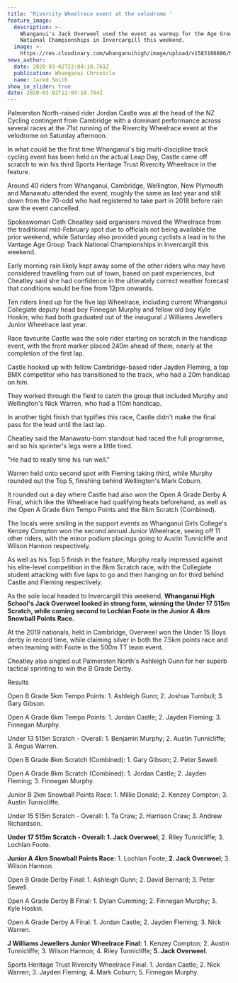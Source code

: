 ```yaml
---
title: 'Rivercity Wheelrace event at the velodrome '
feature_image:
  description: >-
    Whanganui's Jack Overweel used the event as warmup for the Age Group Track
    National Championships in Invercargill this weekend.
  image: >-
    https://res.cloudinary.com/whanganuihigh/image/upload/v1583186886/News/Jack_Overweel_Chron_3.3.20.jpg
news_author:
  date: 2020-03-02T22:04:18.761Z
  publication: Whanganui Chronicle
  name: Jared Smith
show_in_slider: true
date: 2020-03-02T22:04:18.784Z
---
```

Palmerston North-raised rider Jordan Castle was at the head of the NZ Cycling contingent from Cambridge with a dominant performance across several races at the 71st running of the Rivercity Wheelrace event at the velodrome on Saturday afternoon.

In what could be the first time Whanganui's big multi-discipline track cycling event has been held on the actual Leap Day, Castle came off scratch to win his third Sports Heritage Trust Rivercity Wheelrace in the feature.

Around 40 riders from Whanganui, Cambridge, Wellington, New Plymouth and Manawatu attended the event, roughly the same as last year and still down from the 70-odd who had registered to take part in 2018 before rain saw the event cancelled.

Spokeswoman Cath Cheatley said organisers moved the Wheelrace from the traditional mid-February spot due to officials not being available the prior weekend, while Saturday also provided young cyclists a lead in to the Vantage Age Group Track National Championships in Invercargill this weekend.

Early morning rain likely kept away some of the other riders who may have considered travelling from out of town, based on past experiences, but Cheatley said she had confidence in the ultimately correct weather forecast that conditions would be fine from 12pm onwards.

Ten riders lined up for the five lap Wheelrace, including current Whanganui Collegiate deputy head boy Finnegan Murphy and fellow old boy Kyle Hoskin, who had both graduated out of the inaugural J Williams Jewellers Junior Wheelrace last year.

Race favourite Castle was the sole rider starting on scratch in the handicap event, with the front marker placed 240m ahead of them, nearly at the completion of the first lap.

Castle hooked up with fellow Cambridge-based rider Jayden Fleming, a top BMX competitor who has transitioned to the track, who had a 20m handicap on him.

They worked through the field to catch the group that included Murphy and Wellington's Nick Warren, who had a 110m handicap.

In another tight finish that typifies this race, Castle didn't make the final pass for the lead until the last lap.

Cheatley said the Manawatu-born standout had raced the full programme, and so his sprinter's legs were a little tired.

"He had to really time his run well."

Warren held onto second spot with Fleming taking third, while Murphy rounded out the Top 5, finishing behind Wellington's Mark Coburn.

It rounded out a day where Castle had also won the Open A Grade Derby A Final, which like the Wheelrace had qualifying heats beforehand, as well as the Open A Grade 6km Tempo Points and the 8km Scratch (Combined).

The locals were smiling in the support events as Whanganui Girls College's Kenzey Compton won the second annual Junior Wheelrace, seeing off 11 other riders, with the minor podium placings going to Austin Tunnicliffe and Wilson Hannon respectively.

As well as his Top 5 finish in the feature, Murphy really impressed against his elite-level competition in the 8km Scratch race, with the Collegiate student attacking with five laps to go and then hanging on for third behind Castle and Fleming respectively.

As the sole local headed to Invercargill this weekend, **Whanganui High School's Jack Overweel looked in strong form, winning the Under 17 515m Scratch, while coming second to Lochlan Foote in the Junior A 4km Snowball Points Race.**

At the 2019 nationals, held in Cambridge, Overweel won the Under 15 Boys derby in record time, while claiming silver in both the 7.5km points race and when teaming with Foote in the 500m TT team event.

Cheatley also singled out Palmerston North's Ashleigh Gunn for her superb tactical sprinting to win the B Grade Derby.

Results

Open B Grade 5km Tempo Points: 1. Ashleigh Gunn; 2. Joshua Turnbull; 3. Gary Gibson.

Open A Grade 6km Tempo Points: 1. Jordan Castle; 2. Jayden Fleming; 3. Finnegan Murphy.

Under 13 515m Scratch - Overall: 1. Benjamin Murphy; 2. Austin Tunnicliffe; 3. Angus Warren.

Open B Grade 8km Scratch (Combined): 1. Gary Gibson; 2. Peter Sewell.

Open A Grade 8km Scratch (Combined): 1. Jordan Castle; 2. Jayden Fleming; 3. Finnegan Murphy.

Junior B 2km Snowball Points Race: 1. Millie Donald; 2. Kenzey Compton; 3. Austin Tunnicliffe.

Under 15 515m Scratch - Overall: 1. Ta Craw; 2. Harrison Craw; 3. Andrew Richardson.

**Under 17 515m Scratch - Overall: 1. Jack Overweel**; 2. Riley Tunnicliffe; 3. Lochlan Foote.

**Junior A 4km Snowball Points Race:** 1. Lochlan Foote; **2. Jack Overweel**; 3. Wilson Hannon.

Open B Grade Derby Final: 1. Ashleigh Gunn; 2. David Bernard; 3. Peter Sewell.

Open A Grade Derby B Final: 1. Dylan Cumming; 2. Finnegan Murphy; 3. Kyle Hoskin.

Open A Grade Derby A Final: 1. Jordan Castle; 2. Jayden Fleming; 3. Nick Warren.

**J Williams Jewellers Junior Wheelrace Final:** 1. Kenzey Compton; 2. Austin Tunnicliffe; 3. Wilson Hannon; 4. Riley Tunnicliffe; **5. Jack Overweel**.

Sports Heritage Trust Rivercity Wheelrace Final: 1. Jordan Castle; 2. Nick Warren; 3. Jayden Fleming; 4. Mark Coburn; 5. Finnegan Murphy.
